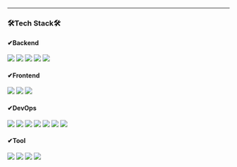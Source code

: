 <!--
### 주요 이력
- 널리소프트(SSEM) 자바 백엔드 개발자 (2022. 01 ~ 2022. 07)
- 해커스(챔프스터디) 백엔드 통합인프라 개발자 (2022. 08 ~ 2023. 11)
- 리드넘버 백엔드 개발자 (2023. 11 ~ 재직중)
-->
<hr>
<h3>🛠Tech Stack🛠</h3>
<h4>✔Backend</h4>
<div>
 <img src="https://img.shields.io/badge/Java-007396.svg?&style=flat&logo=Java&logoColor=white">
 <img src="https://img.shields.io/badge/Spring%20Boot-6DB33F.svg?&style=flat&logo=Spring%20Boot&logoColor=white"/>
 <img src="https://img.shields.io/badge/PHP-777BB4.svg?&style=flat&logo=PHP-777BB4&logoColor=white"/>
  <img src="https://img.shields.io/badge/MySQL-4479A1.svg?&style=flat&logo=MySQL&logoColor=white"/>
 <img src="https://img.shields.io/badge/Oracle-F80000.svg?&style=flat&logo=Oracle-F80000&logoColor=white"/>
</div>
<h4>✔Frontend</h4>
<div>
 <img src="https://img.shields.io/badge/JavaScript-F7DF1E?style=flat&logo=JavaScript-F7DF1E&logoColor=white"/>
 <img src="https://img.shields.io/badge/HTML5-E34F26?style=flat&logo=HTML5&logoColor=white"/>
 <img src="https://img.shields.io/badge/CSS3-1572B6?style=flat&logo=CSS3&logoColor=white"/>
</div>
<h4>✔DevOps</h4>
<div>
 <img src="https://img.shields.io/badge/Amazon%20Web%20Wervices-232F3E?style=flat&logo=Amazon%20Web%20Wervices-232F3E&logoColor=white"/>
 <img src="https://img.shields.io/badge/Amazon%20S3-569A31?style=flat&logo=Amazon%20S3-569A31&logoColor=white"/>
 <img src="https://img.shields.io/badge/Amazon%20RDS-527FFF?style=flat&logo=Amazon%20RDS-527FFF&logoColor=white"/>
 <img src="https://img.shields.io/badge/Jenkins-D24939?style=flat&logo=Jenkins-D24939&logoColor=white"/>
 <img src="https://img.shields.io/badge/Docker-2496ED?style=flat&logo=Docker-2496ED&logoColor=white"/>
 <img src="https://img.shields.io/badge/Linux-FCC624?style=flat&logo=Linux-FCC624&logoColor=white"/>
 <img src="https://img.shields.io/badge/Apache%20Tomcat-F8DC75?style=flat&logo=Apache%20Tomcat-F8DC75&logoColor=white"/>
</div>
<h4>✔Tool</h4>
<div>
 <img src="https://img.shields.io/badge/IntelliJ IDEA-000000?style=flat&logo=IntelliJ IDEA-000000&logoColor=white"/>
 <img src="https://img.shields.io/badge/DataGrip-000000?style=flat&logo=DataGrip-000000&logoColor=white"/>
 <img src="https://img.shields.io/badge/git-F05032?style=flat&logo=git&logoColor=white"/>
 <img src="https://img.shields.io/badge/github-181717?style=flat&logo=github&logoColor=white"/> 
<!--  <img src="https://img.shields.io/badge/Notion-000000?style=flat&logo=Notion&logoColor=white"/>
 <img src="https://img.shields.io/badge/Discord-5865F2?style=flat&logo=Discord-5865F2&logoColor=white"/>  -->
</div>

<!--
#### 📖 Certificate

|Certificate|Date|Organization|
|:---:|:---:|:---:|
|SQL Developer|2024.06.21|한국데이터산업진흥원|
-->
